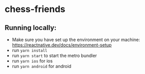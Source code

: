 # chess-friends

## Running locally:
- Make sure you have set up the environment on your machine: https://reactnative.dev/docs/environment-setup
- run `yarn install`
- run `yarn start` to start the metro bundler
- run `yarn ios` for ios
- run `yarn android` for android
